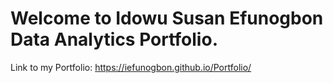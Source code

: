 # Welcome to Idowu Susan Efunogbon Data Analytics Portfolio.

Link to my Portfolio:  https://iefunogbon.github.io/Portfolio/
